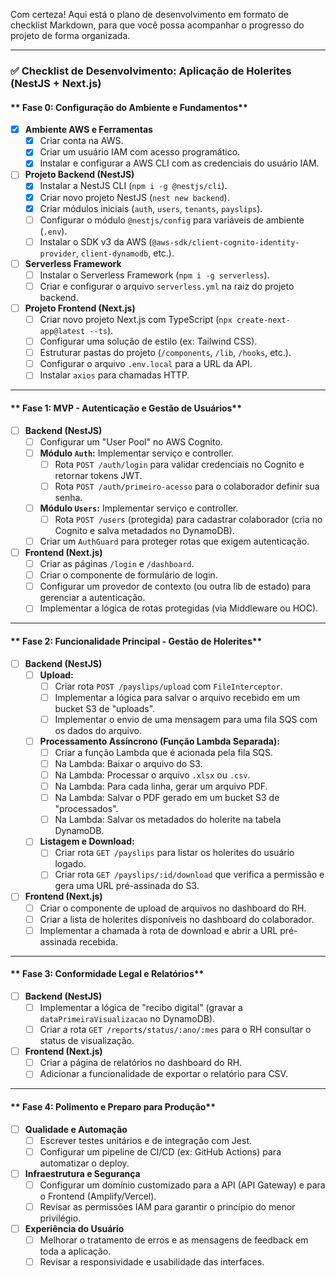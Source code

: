 Com certeza! Aqui está o plano de desenvolvimento em formato de checklist Markdown, para que você possa acompanhar o progresso do projeto de forma organizada.

---

### ✅ **Checklist de Desenvolvimento: Aplicação de Holerites (NestJS + Next.js)**

#### ** Fase 0: Configuração do Ambiente e Fundamentos**

- [x] **Ambiente AWS e Ferramentas**
  - [x] Criar conta na AWS.
  - [x] Criar um usuário IAM com acesso programático.
  - [x] Instalar e configurar a AWS CLI com as credenciais do usuário IAM.
- [ ] **Projeto Backend (NestJS)**
  - [x] Instalar a NestJS CLI (`npm i -g @nestjs/cli`).
  - [x] Criar novo projeto NestJS (`nest new backend`).
  - [x] Criar módulos iniciais (`auth`, `users`, `tenants`, `payslips`).
  - [ ] Configurar o módulo `@nestjs/config` para variáveis de ambiente (`.env`).
  - [ ] Instalar o SDK v3 da AWS (`@aws-sdk/client-cognito-identity-provider`, `client-dynamodb`, etc.).
- [ ] **Serverless Framework**
  - [ ] Instalar o Serverless Framework (`npm i -g serverless`).
  - [ ] Criar e configurar o arquivo `serverless.yml` na raiz do projeto backend.
- [ ] **Projeto Frontend (Next.js)**
  - [ ] Criar novo projeto Next.js com TypeScript (`npx create-next-app@latest --ts`).
  - [ ] Configurar uma solução de estilo (ex: Tailwind CSS).
  - [ ] Estruturar pastas do projeto (`/components`, `/lib`, `/hooks`, etc.).
  - [ ] Configurar o arquivo `.env.local` para a URL da API.
  - [ ] Instalar `axios` para chamadas HTTP.

---

#### ** Fase 1: MVP - Autenticação e Gestão de Usuários**

- [ ] **Backend (NestJS)**
  - [ ] Configurar um "User Pool" no AWS Cognito.
  - [ ] **Módulo `Auth`:** Implementar serviço e controller.
    - [ ] Rota `POST /auth/login` para validar credenciais no Cognito e retornar tokens JWT.
    - [ ] Rota `POST /auth/primeiro-acesso` para o colaborador definir sua senha.
  - [ ] **Módulo `Users`:** Implementar serviço e controller.
    - [ ] Rota `POST /users` (protegida) para cadastrar colaborador (cria no Cognito e salva metadados no DynamoDB).
  - [ ] Criar um `AuthGuard` para proteger rotas que exigem autenticação.
- [ ] **Frontend (Next.js)**
  - [ ] Criar as páginas `/login` e `/dashboard`.
  - [ ] Criar o componente de formulário de login.
  - [ ] Configurar um provedor de contexto (ou outra lib de estado) para gerenciar a autenticação.
  - [ ] Implementar a lógica de rotas protegidas (via Middleware ou HOC).

---

#### ** Fase 2: Funcionalidade Principal - Gestão de Holerites**

- [ ] **Backend (NestJS)**
  - [ ] **Upload:**
    - [ ] Criar rota `POST /payslips/upload` com `FileInterceptor`.
    - [ ] Implementar a lógica para salvar o arquivo recebido em um bucket S3 de "uploads".
    - [ ] Implementar o envio de uma mensagem para uma fila SQS com os dados do arquivo.
  - [ ] **Processamento Assíncrono (Função Lambda Separada):**
    - [ ] Criar a função Lambda que é acionada pela fila SQS.
    - [ ] Na Lambda: Baixar o arquivo do S3.
    - [ ] Na Lambda: Processar o arquivo `.xlsx` ou `.csv`.
    - [ ] Na Lambda: Para cada linha, gerar um arquivo PDF.
    - [ ] Na Lambda: Salvar o PDF gerado em um bucket S3 de "processados".
    - [ ] Na Lambda: Salvar os metadados do holerite na tabela DynamoDB.
  - [ ] **Listagem e Download:**
    - [ ] Criar rota `GET /payslips` para listar os holerites do usuário logado.
    - [ ] Criar rota `GET /payslips/:id/download` que verifica a permissão e gera uma URL pré-assinada do S3.
- [ ] **Frontend (Next.js)**
  - [ ] Criar o componente de upload de arquivos no dashboard do RH.
  - [ ] Criar a lista de holerites disponíveis no dashboard do colaborador.
  - [ ] Implementar a chamada à rota de download e abrir a URL pré-assinada recebida.

---

#### ** Fase 3: Conformidade Legal e Relatórios**

- [ ] **Backend (NestJS)**
  - [ ] Implementar a lógica de "recibo digital" (gravar a `dataPrimeiraVisualizacao` no DynamoDB).
  - [ ] Criar a rota `GET /reports/status/:ano/:mes` para o RH consultar o status de visualização.
- [ ] **Frontend (Next.js)**
  - [ ] Criar a página de relatórios no dashboard do RH.
  - [ ] Adicionar a funcionalidade de exportar o relatório para CSV.

---

#### ** Fase 4: Polimento e Preparo para Produção**

- [ ] **Qualidade e Automação**
  - [ ] Escrever testes unitários e de integração com Jest.
  - [ ] Configurar um pipeline de CI/CD (ex: GitHub Actions) para automatizar o deploy.
- [ ] **Infraestrutura e Segurança**
  - [ ] Configurar um domínio customizado para a API (API Gateway) e para o Frontend (Amplify/Vercel).
  - [ ] Revisar as permissões IAM para garantir o princípio do menor privilégio.
- [ ] **Experiência do Usuário**
  - [ ] Melhorar o tratamento de erros e as mensagens de feedback em toda a aplicação.
  - [ ] Revisar a responsividade e usabilidade das interfaces.
